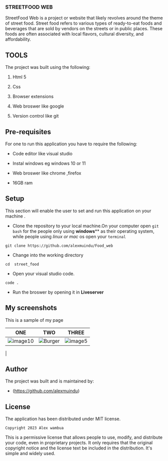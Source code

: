 ### STREETFOOD WEB
StreetFood Web is a project or website that likely revolves around the theme of street food. Street food refers to various types of ready-to-eat foods and beverages that are sold by vendors on the streets or in public places. These foods are often associated with local flavors, cultural diversity, and affordability.
## TOOLS
The project was built using the following:

1. Html 5

2. Css

3. Browser extensions

4. Web broswer like google 

5. Version control like git
## Pre-requisites

For one to run this application you have to require the following:

- Code editor like visual studio

- Instal windows eg windows 10 or 11

- Web broswer like chrome ,firefox

- 16GB ram



## Setup

This section will enable the user to set and run this application on your  machine .

- Clone the repository to your local machine.On your computer open `git bash`  for the people only using **windows**** as their operating system, while people using *linux or mac* os open your `terminal`

```
git clone https://github.com/alexmuindu/Food_web
```
- Change into the working directory

```
cd  street_food
```

- Open your visual studio code.
```
code .
```
- Run the broswer by opening it in **Liveserver**

## My screenshots

This is a sample of my page

| ONE            | TWO              | THREE            |
| -------------- | ---------------- | ---------------- |
| ![image10](image%2010.png) | ![Burger](image%206.png) | ![image5](image%205.png) |



| 
## Author

The  project was built and is maintained by:

- (https://github.com/alexmuindu)

## License

The  application has been distributed under MIT license.

```
Copyright 2023 Alex wambua
```
 This is a permissive license that allows people to use, modify, and distribute your code, even in proprietary projects. It only requires that the original copyright notice and the license text be included in the distribution. It's simple and widely used.











